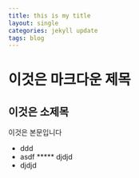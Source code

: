 ```yaml
---
title: this is my title
layout: single 
categories: jekyll update
tags: blog
---
```




# 이것은 마크다운 제목
## 이것은 소제목

이것은 본문입니다

* ddd
* asdf
***** djdjd
* djdjd



